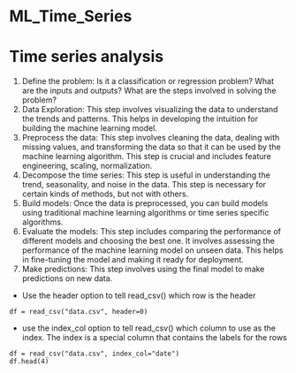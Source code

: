 # ML_Time_Series

# Time series analysis

1. Define the problem: Is it a classification or regression problem? What are the inputs and outputs? What are the steps involved in solving the problem?
2. Data Exploration: This step involves visualizing the data to understand the trends and patterns. This helps in developing the intuition for building the machine learning model.
3. Preprocess the data: This step involves cleaning the data, dealing with missing values, and transforming the data so that it can be used by the machine learning algorithm. This step is crucial and includes feature engineering, scaling, normalization.
4. Decompose the time series: This step is useful in understanding the trend, seasonality, and noise in the data. This step is necessary for certain kinds of methods, but not with others.
5. Build models: Once the data is preprocessed, you can build models using traditional machine learning algorithms or time series specific algorithms.
6. Evaluate the models: This step includes comparing the performance of different models and choosing the best one. It involves assessing the performance of the machine learning model on unseen data. This helps in fine-tuning the model and making it ready for deployment.
7. Make predictions: This step involves using the final model to make predictions on new data.

* Use the header option to tell read_csv() which row is the header
```
df = read_csv("data.csv", header=0)
```
* use the index_col option to tell read_csv() which column to use as the index. The index is a special column that contains the labels for the rows
```
df = read_csv("data.csv", index_col="date")
df.head(4)
```

